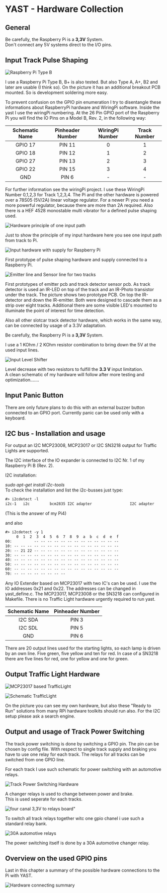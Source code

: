 # YAST - Hardware Collection

## General
 
Be carefully, the Raspberry Pi is a **3,3V** System.  
Don't connect any 5V systems direct to the I/O pins.

## Input Track Pulse Shaping

![Raspberry Pi Type B](pictures/P1080109S.JPG "Raspberry Pi Type B")

I use a Raspberry Pi Type B, B+ is also tested. But also Type A, A+, B2 and later are usable (I think so).
On the picture it has an additional breakout PCB mounted. So is development soldering more easy.

To prevent confusion on the GPIO pin enumeration I try to disentangle these informations
about RaspberryPi hardware and WiringPi software.
Inside the yast I use the wiringPi numbering.
At the 26 Pin GPIO port of the Raspberry Pi you will find the
IO Pins on a Model B, Rev. 2, in the following way:


 
| Schematic Name | Pinheader Number | WiringPi Number | Track Number |
|:---:|:---:|:---:|:---:|
| GPIO 17 | PIN 11 | 0 | 1 |
| GPIO 18 |PIN 12 | 1 | 2 |
| GPIO 27 | PIN 13 | 2 | 3 |
| GPIO 22 | PIN 15 | 3 | 4 |
| GND  | PIN 6 | - | - |


For further information see the wiringPi project.
I use these WiringPi Number 0,1,2,3 for Track 1,2,3,4.
The Pi and the other hardware is powered over a 78S05 (5V/2A) linear voltage regulator.
For a newer Pi you need a more powerful regulator, because there are more than 2A required.
Also there is a HEF 4528 monostable multi vibrator for a defined pulse shaping used.

![Hardware principle of one input path](pictures/hardwareschematic_input.gif "Hardware principle of one input path" )

Just to show the principle of my input hardware here you see one input path from track to Pi.

![Input hardware with supply for Raspberry Pi](pictures/P1080115S.JPG "Input hardware with supply for Raspberry Pi" )
 
First prototype of pulse shaping hardware and supply connected to a Raspberry Pi.

![Emitter line and Sensor line for two tracks](pictures/P1080120S.JPG "Emitter line and Sensor line for two tracks" )

First prototypes of emitter pcb and track detector sensor pcb.
As track detector is used an IR-LED on top of the track and an IR-Photo transistor under the track.
The picture shows two prototype PCB. On top the IR-detector and down the IR-emitter.
Both were designed to cascade them as a strip over eight tracks. Additional there are
some visible LED's mounted to illuminate the point of interest for time detection.

Also all other slotcar track detector hardware, which works in the same way,
can be connected by usage of a 3.3V adaptation.

Be carefully, the Raspberry Pi is a **3,3V** System.

I use a 1 KOhm / 2 KOhm  resistor combination  to
bring down the 5V at the used input lines.

![Input Level Shifter](pictures/5V_TO_33V.PNG "Input Level Shifter" )

Level decrease with two resistors to fulfill the **3.3 V** input limitation.  
A clean schematic of my hardware will follow after more testing and optimization.......

## Input Panic Button
    
There are only future plans to do this with an external buzzer button connected to an GPIO port.
Currently panic can be used only with a keyboard.

## I2C bus - Installation and usage

For output an I2C MCP23008, MCP23017 or I2C SN3218 output for Traffic Lights are supported.

The I2C interface of the IO expander is connected to I2C Nr. 1 of my Raspberry Pi B (Rev. 2).

I2C installation:

<cite>sudo apt-get install i2c-tools</cite><br>
To check the installation and list the i2c-busses just type:
  
```markdown
#> i2cdetect -l
i2c-1	i2c       	bcm2835 I2C adapter             	I2C adapter
```
(This is the answer of my Pi4)

and also

```markdown
#> i2cdetect -y 1
     0  1  2  3  4  5  6  7  8  9  a  b  c  d  e  f
00:          -- -- -- -- -- -- -- -- -- -- -- -- --
10: -- -- -- -- -- -- -- -- -- -- -- -- -- -- -- --
20: -- 21 22 -- -- -- -- -- -- -- -- -- -- -- -- --
30: -- -- -- -- -- -- -- -- -- -- -- -- -- -- -- --
40: -- -- -- -- -- -- -- -- -- -- -- -- -- -- -- --
50: -- -- -- -- -- -- -- -- -- -- -- -- -- -- -- --
60: -- -- -- -- -- -- -- -- -- -- -- -- -- -- -- --
70: -- -- -- -- -- -- -- --
```

Any IO Extender based on MCP23017 with two IC's can be used. I use the IO addresses 0x21 and 0x22. The
addresses can be changed in yast_define.c.
The MCP23017, MCP23008 or the SN3218 can configured in Makefile.
There is no Traffic Light hardware urgently required to run yast.

| Schematic Name | Pinheader Number |
|:---:|:---:|
| I2C SDA | PIN 3 |
| I2C SDL | PIN 5 |
| GND | PIN 6 |

There are 20 output lines used for the starting lights, so each lamp is driven by an own line.
Five green, five yellow and ten for red. In case of a SN3218 there are five lines for red, one for
yellow and one for green.

## Output Traffic Light Hardware

![MCP23017 based TrafficLight](pictures/P1080508S.JPG "MCP23017 based TrafficLight" )

![Schematic TrafficLight](pictures/MCP23017_Ampel.gif "Schematic TrafficLight" )

On the picture you can see my own hardware, but also these "Ready to Run" solutions from many
RPi hardware toolkits should run also. For the I2C setup please ask a search engine.

## Output and usage of Track Power Switching

The track power switching is done by switching a GPIO pin.
The pin can be chosen by config file.
With respect to single track supply and braking you have to use one relay for each track.
The relays for all tracks can be switched from one GPIO line.

For each track I use such schematic for power switching with an automotive relays.

![Track Power Switching Hardware](pictures/TPS.PNG "Track Power Switching Hardware" )

A changer relays is used to change between power and brake.  
This is used seperate for each tracks.

![four canal 3,3V to relays board"](pictures/IMG_2740_SMALL.PNG "four canal 3,3V to relays board")

To switch all track relays together witc one gpio chanel i use such a standard relay bank.

![30A automotive relays](pictures/IMG_2743_SMALL.PNG "30A automotive relays")

The power switching itself is done by a 30A automotive changer relay.

## Overview on the used GPIO pins

Last in this chapter a summary of the possible hardware connections to the Pi with YAST.

![Hardware connecting summary](pictures/PINBELEGUNG.GIF "Hardware connecting summary")


